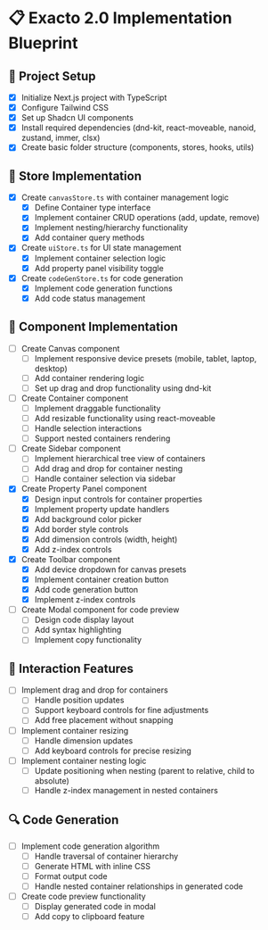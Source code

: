 # 📋 Exacto 2.0 Implementation Blueprint

## 🚀 Project Setup

- [x] Initialize Next.js project with TypeScript
- [x] Configure Tailwind CSS
- [x] Set up Shadcn UI components
- [x] Install required dependencies (dnd-kit, react-moveable, nanoid, zustand, immer, clsx)
- [x] Create basic folder structure (components, stores, hooks, utils)

## 💾 Store Implementation

- [x] Create `canvasStore.ts` with container management logic
  - [x] Define Container type interface
  - [x] Implement container CRUD operations (add, update, remove)
  - [x] Implement nesting/hierarchy functionality
  - [x] Add container query methods

- [x] Create `uiStore.ts` for UI state management
  - [x] Implement container selection logic
  - [x] Add property panel visibility toggle

- [x] Create `codeGenStore.ts` for code generation
  - [x] Implement code generation functions
  - [x] Add code status management

## 🧩 Component Implementation

- [ ] Create Canvas component
  - [ ] Implement responsive device presets (mobile, tablet, laptop, desktop)
  - [ ] Add container rendering logic
  - [ ] Set up drag and drop functionality using dnd-kit

- [ ] Create Container component
  - [ ] Implement draggable functionality
  - [ ] Add resizable functionality using react-moveable
  - [ ] Handle selection interactions
  - [ ] Support nested containers rendering

- [ ] Create Sidebar component
  - [ ] Implement hierarchical tree view of containers
  - [ ] Add drag and drop for container nesting
  - [ ] Handle container selection via sidebar

- [x] Create Property Panel component
  - [x] Design input controls for container properties
  - [x] Implement property update handlers
  - [x] Add background color picker
  - [x] Add border style controls
  - [x] Add dimension controls (width, height)
  - [x] Add z-index controls

- [x] Create Toolbar component
  - [x] Add device dropdown for canvas presets
  - [x] Implement container creation button
  - [x] Add code generation button
  - [x] Implement z-index controls

- [ ] Create Modal component for code preview
  - [ ] Design code display layout
  - [ ] Add syntax highlighting
  - [ ] Implement copy functionality

## 🔄 Interaction Features

- [ ] Implement drag and drop for containers
  - [ ] Handle position updates
  - [ ] Support keyboard controls for fine adjustments
  - [ ] Add free placement without snapping

- [ ] Implement container resizing
  - [ ] Handle dimension updates
  - [ ] Add keyboard controls for precise resizing

- [ ] Implement container nesting logic
  - [ ] Update positioning when nesting (parent to relative, child to absolute)
  - [ ] Handle z-index management in nested containers

## 🔍 Code Generation

- [ ] Implement code generation algorithm
  - [ ] Handle traversal of container hierarchy
  - [ ] Generate HTML with inline CSS
  - [ ] Format output code
  - [ ] Handle nested container relationships in generated code

- [ ] Create code preview functionality
  - [ ] Display generated code in modal
  - [ ] Add copy to clipboard feature
